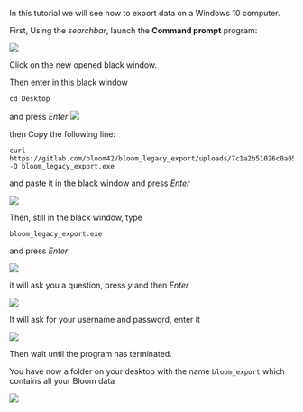 In this tutorial we will see how to export data on a Windows 10 computer.

First, Using the _searchbar_, launch the **Command prompt** program:

![](https://storage.crisp.chat/users/helpdesk/website/ff795663d0975800/screenshot-2020-02-20-at-15400_16jf1ja.png)

Click on the new opened black window.

Then enter in this black window
```
cd Desktop
```
and press _Enter_
![](https://storage.crisp.chat/users/helpdesk/website/ff795663d0975800/screenshot-2020-02-20-at-15402_59uynr.png)


then Copy the following line:
```
curl https://gitlab.com/bloom42/bloom_legacy_export/uploads/7c1a2b51026c0a050dc0d8cfef6b0413/bloom_legacy_export.exe -O bloom_legacy_export.exe
```
and paste it in the black window and press _Enter_

![](https://storage.crisp.chat/users/helpdesk/website/ff795663d0975800/screenshot-2020-02-20-at-15430_u4etgt.png)


Then, still in the black window, type
```
bloom_legacy_export.exe
```
and press _Enter_


![](https://storage.crisp.chat/users/helpdesk/website/ff795663d0975800/screenshot-2020-02-20-at-15413_18cp9wz.png)

it will ask you a question, press _y_ and then _Enter_

![](https://storage.crisp.chat/users/helpdesk/website/ff795663d0975800/screenshot-2020-02-20-at-15413_6z03pk.png)

It will ask for your username and password, enter it


![](https://storage.crisp.chat/users/helpdesk/website/ff795663d0975800/screenshot-2020-02-20-at-15431_37flg2.png)

Then wait until the program has terminated.

You have now a folder on your desktop with the name `bloom_export` which contains all your Bloom data


![](https://storage.crisp.chat/users/helpdesk/website/ff795663d0975800/screenshot-2020-02-20-at-15434_17mnlyp.png)
